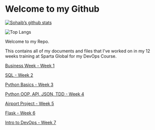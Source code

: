 # Welcome to my Github

[![Sohaib’s github stats](https://github-readme-stats.vercel.app/api?username=sohaibsohail98)](https://github.com/sohaibsohail98/github-readme-stats)

![Top Langs](https://github-readme-stats.vercel.app/api/top-langs/?username=sohaibsohail98&layout=compact) 

Welcome to my Repo.

This contains all of my documents and files that I've worked on in my 12 weeks training at Sparta Global for my DevOps Course.

[Business Week - Week 1](https://github.com/sohaibsohail98/coms4/tree/master/Business%20Week)

[SQL - Week 2](https://github.com/sohaibsohail98/coms4/tree/master/SQL)

[Python Basics - Week 3](https://github.com/sohaibsohail98/coms4/tree/master/Python)

[Python OOP, API, JSON, TDD - Week 4](https://github.com/sohaibsohail98/DevOps_Week4)

[Airport Project - Week 5](https://github.com/sohaibsohail98/Airport_Project)

[Flask - Week 6](https://github.com/sohaibsohail98/mvc_flaskexercise)

[Intro to DevOps - Week 7]()